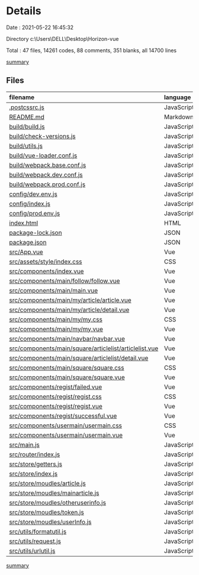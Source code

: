 # Details

Date : 2021-05-22 16:45:32

Directory c:\Users\DELL\Desktop\Horizon-vue

Total : 47 files,  14261 codes, 88 comments, 351 blanks, all 14700 lines

[summary](results.md)

## Files
| filename | language | code | comment | blank | total |
| :--- | :--- | ---: | ---: | ---: | ---: |
| [.postcssrc.js](/.postcssrc.js) | JavaScript | 7 | 2 | 2 | 11 |
| [README.md](/README.md) | Markdown | 14 | 0 | 8 | 22 |
| [build/build.js](/build/build.js) | JavaScript | 35 | 0 | 7 | 42 |
| [build/check-versions.js](/build/check-versions.js) | JavaScript | 45 | 0 | 10 | 55 |
| [build/utils.js](/build/utils.js) | JavaScript | 80 | 5 | 17 | 102 |
| [build/vue-loader.conf.js](/build/vue-loader.conf.js) | JavaScript | 21 | 0 | 2 | 23 |
| [build/webpack.base.conf.js](/build/webpack.base.conf.js) | JavaScript | 74 | 4 | 5 | 83 |
| [build/webpack.dev.conf.js](/build/webpack.dev.conf.js) | JavaScript | 82 | 7 | 7 | 96 |
| [build/webpack.prod.conf.js](/build/webpack.prod.conf.js) | JavaScript | 114 | 24 | 8 | 146 |
| [config/dev.env.js](/config/dev.env.js) | JavaScript | 7 | 0 | 2 | 9 |
| [config/index.js](/config/index.js) | JavaScript | 37 | 26 | 16 | 79 |
| [config/prod.env.js](/config/prod.env.js) | JavaScript | 4 | 0 | 1 | 5 |
| [index.html](/index.html) | HTML | 17 | 1 | 2 | 20 |
| [package-lock.json](/package-lock.json) | JSON | 11,890 | 0 | 1 | 11,891 |
| [package.json](/package.json) | JSON | 70 | 0 | 1 | 71 |
| [src/App.vue](/src/App.vue) | Vue | 50 | 0 | 9 | 59 |
| [src/assets/style/index.css](/src/assets/style/index.css) | CSS | 31 | 1 | 1 | 33 |
| [src/components/index.vue](/src/components/index.vue) | Vue | 84 | 0 | 10 | 94 |
| [src/components/main/follow/follow.vue](/src/components/main/follow/follow.vue) | Vue | 19 | 0 | 10 | 29 |
| [src/components/main/main.vue](/src/components/main/main.vue) | Vue | 66 | 0 | 15 | 81 |
| [src/components/main/my/article/article.vue](/src/components/main/my/article/article.vue) | Vue | 58 | 0 | 12 | 70 |
| [src/components/main/my/article/detail.vue](/src/components/main/my/article/detail.vue) | Vue | 115 | 0 | 19 | 134 |
| [src/components/main/my/my.css](/src/components/main/my/my.css) | CSS | 118 | 4 | 7 | 129 |
| [src/components/main/my/my.vue](/src/components/main/my/my.vue) | Vue | 311 | 0 | 33 | 344 |
| [src/components/main/navbar/navbar.vue](/src/components/main/navbar/navbar.vue) | Vue | 51 | 0 | 9 | 60 |
| [src/components/main/square/articlelist/articlelist.vue](/src/components/main/square/articlelist/articlelist.vue) | Vue | 72 | 0 | 16 | 88 |
| [src/components/main/square/articlelist/detail.vue](/src/components/main/square/articlelist/detail.vue) | Vue | 124 | 0 | 19 | 143 |
| [src/components/main/square/square.css](/src/components/main/square/square.css) | CSS | 45 | 1 | 1 | 47 |
| [src/components/main/square/square.vue](/src/components/main/square/square.vue) | Vue | 59 | 0 | 10 | 69 |
| [src/components/regist/failed.vue](/src/components/regist/failed.vue) | Vue | 0 | 0 | 1 | 1 |
| [src/components/regist/regist.css](/src/components/regist/regist.css) | CSS | 16 | 1 | 1 | 18 |
| [src/components/regist/regist.vue](/src/components/regist/regist.vue) | Vue | 98 | 0 | 12 | 110 |
| [src/components/regist/successful.vue](/src/components/regist/successful.vue) | Vue | 22 | 0 | 8 | 30 |
| [src/components/usermain/usermain.css](/src/components/usermain/usermain.css) | CSS | 33 | 3 | 4 | 40 |
| [src/components/usermain/usermain.vue](/src/components/usermain/usermain.vue) | Vue | 136 | 0 | 22 | 158 |
| [src/main.js](/src/main.js) | JavaScript | 28 | 3 | 5 | 36 |
| [src/router/index.js](/src/router/index.js) | JavaScript | 58 | 0 | 6 | 64 |
| [src/store/getters.js](/src/store/getters.js) | JavaScript | 10 | 0 | 1 | 11 |
| [src/store/index.js](/src/store/index.js) | JavaScript | 20 | 0 | 4 | 24 |
| [src/store/moudles/article.js](/src/store/moudles/article.js) | JavaScript | 9 | 0 | 2 | 11 |
| [src/store/moudles/mainarticle.js](/src/store/moudles/mainarticle.js) | JavaScript | 9 | 0 | 2 | 11 |
| [src/store/moudles/otheruserinfo.js](/src/store/moudles/otheruserinfo.js) | JavaScript | 16 | 0 | 6 | 22 |
| [src/store/moudles/token.js](/src/store/moudles/token.js) | JavaScript | 10 | 0 | 2 | 12 |
| [src/store/moudles/userInfo.js](/src/store/moudles/userInfo.js) | JavaScript | 16 | 0 | 6 | 22 |
| [src/utils/formatutil.js](/src/utils/formatutil.js) | JavaScript | 28 | 0 | 1 | 29 |
| [src/utils/request.js](/src/utils/request.js) | JavaScript | 20 | 6 | 3 | 29 |
| [src/utils/urlutil.js](/src/utils/urlutil.js) | JavaScript | 32 | 0 | 5 | 37 |

[summary](results.md)